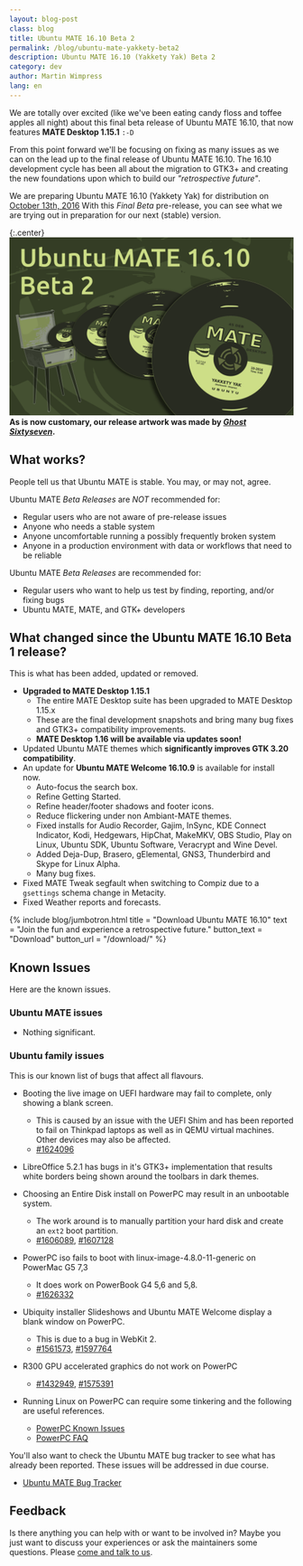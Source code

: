 ```yaml
---
layout: blog-post
class: blog
title: Ubuntu MATE 16.10 Beta 2
permalink: /blog/ubuntu-mate-yakkety-beta2
description: Ubuntu MATE 16.10 (Yakkety Yak) Beta 2
category: dev
author: Martin Wimpress
lang: en
---
```


We are totally over excited (like we've been eating candy floss and
toffee apples all night) about this final beta release of Ubuntu MATE
16.10, that now features **MATE Desktop 1.15.1** `:-D`

From this point forward we'll be focusing on fixing as many issues as
we can on the lead up to the final release of Ubuntu MATE
16.10. The 16.10 development cycle has been all about the migration to
GTK3+ and creating the new foundations upon which to build our
*"retrospective future"*.

We are preparing Ubuntu MATE 16.10 (Yakkety Yak) for distribution on
[October 13th, 2016](https://wiki.ubuntu.com/YakketyYak/ReleaseSchedule) With this
*Final Beta* pre-release, you can see what we are trying out in
preparation for our next (stable) version.

{:.center}
![Ubuntu MATE 16.10 Beta 2](/gallery/blog/ubuntu-mate-1610-beta2.png)
**As is now customary, our release artwork was made by <a href="https://www.youtube.com/channel/UCglkWuyZDppWD2BVsyI4r3A" target="_blank"><i>Ghost Sixtyseven</i></a>.**

## What works?

People tell us that Ubuntu MATE is stable. You may, or may not, agree.

Ubuntu MATE *Beta Releases* are *NOT* recommended for:

  * Regular users who are not aware of pre-release issues
  * Anyone who needs a stable system
  * Anyone uncomfortable running a possibly frequently broken system
  * Anyone in a production environment with data or workflows that need to be reliable

Ubuntu MATE *Beta Releases* are recommended for:

  * Regular users who want to help us test by finding, reporting, and/or fixing bugs
  * Ubuntu MATE, MATE, and GTK+ developers

## What changed since the Ubuntu MATE 16.10 Beta 1 release?

This is what has been added, updated or removed.

  * **Upgraded to MATE Desktop 1.15.1**
    * The entire MATE Desktop suite has been upgraded to MATE Desktop 1.15.x
    * These are the final development snapshots and bring many bug fixes
    and GTK3+ compatibility improvements.
    * **MATE Desktop 1.16 will be available via updates soon!**
  * Updated Ubuntu MATE themes which **significantly improves GTK 3.20 compatibility**.
  * An update for **Ubuntu MATE Welcome 16.10.9** is available for install now.
    * Auto-focus the search box.
    * Refine Getting Started.
    * Refine header/footer shadows and footer icons.
    * Reduce flickering under non Ambiant-MATE themes.
    * Fixed installs for Audio Recorder, Gajim, InSync, KDE Connect Indicator, Kodi,
      Hedgewars, HipChat, MakeMKV, OBS Studio, Play on Linux, Ubuntu SDK,
      Ubuntu Software, Veracrypt and Wine Devel.
    * Added Deja-Dup, Brasero, gElemental, GNS3, Thunderbird and Skype for Linux Alpha.
    * Many bug fixes.
  * Fixed MATE Tweak segfault when switching to Compiz due to a `gsettings` schema change in Metacity.
  * Fixed Weather reports and forecasts.

{% include blog/jumbotron.html
    title = "Download Ubuntu MATE 16.10"
    text = "Join the fun and experience a retrospective future."
    button_text = "Download"
    button_url = "/download/"
%}

## Known Issues

Here are the known issues.

### Ubuntu MATE issues

  * Nothing significant.

### Ubuntu family issues

This is our known list of bugs that affect all flavours.

  * Booting the live image on UEFI hardware may fail to complete, only showing a blank screen.
    * This is caused by an issue with the UEFI Shim and has been reported to fail on Thinkpad laptops as well as in QEMU virtual machines. Other devices may also be affected.
    * [#1624096](https://bugs.launchpad.net/bugs/1624096)

  * LibreOffice 5.2.1 has bugs in it's GTK3+ implementation that results white borders being shown around the toolbars in dark themes.

  * Choosing an Entire Disk install on PowerPC may result in an unbootable system.
    * The work around is to manually partition your hard disk and create an `ext2` boot partition.
    * [#1606089](https://bugs.launchpad.net/bugs/1606089),
    [#1607128](https://bugs.launchpad.net/bugs/1607128)

  * PowerPC iso fails to boot with linux-image-4.8.0-11-generic on PowerMac G5 7,3
    * It does work on PowerBook G4 5,6 and 5,8.
    * [#1626332](https://bugs.launchpad.net/bugs/1626332)

  * Ubiquity installer Slideshows and Ubuntu MATE Welcome display a blank window on PowerPC.
    * This is due to a bug in WebKit 2.
    * [#1561573](https://bugs.launchpad.net/bugs/1561573),
    [#1597764](https://bugs.launchpad.net/bugs/1597764)

  * R300 GPU accelerated graphics do not work on PowerPC
    * [#1432949](https://bugs.launchpad.net/bugs/1432949),
    [#1575391](https://bugs.launchpad.net/bugs/1575391)

  * Running Linux on PowerPC can require some tinkering and the following are useful references.
    * [PowerPC Known Issues](https://wiki.ubuntu.com/PowerPCKnownIssues)
    * [PowerPC FAQ](https://wiki.ubuntu.com/PowerPCFAQ)

You'll also want to check the Ubuntu MATE bug tracker to see what has
already been reported. These issues will be addressed in due course.

  * [Ubuntu MATE Bug Tracker](https://bugs.launchpad.net/ubuntu-mate)

## Feedback

Is there anything you can help with or want to be involved in? Maybe you just
want to discuss your experiences or ask the maintainers some questions. Please
[come and talk to us](https://ubuntu-mate.community/).
